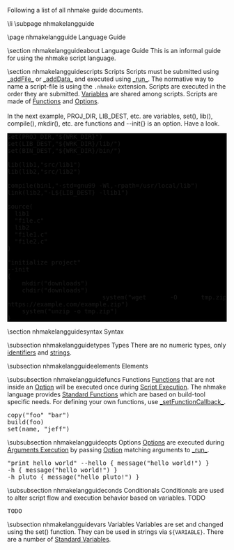 Following a list of all nhmake guide documents.

   \li \subpage nhmakelangguide

\page nhmakelangguide Language Guide 

<div style="max-width:700px;">

\section nhmakelangguideabout Language Guide 
This is an informal guide for using the nhmake script language.  

\section nhmakelangguidescripts Scripts
Scripts must be submitted using <a href="runtime.html#rundef2">\_addFile\_</a> or <a href="runtime.html#rundef3">\_addData\_</a> and executed using <a href="runtime.html#rundef3">\_run\_</a>. The normative way to name a script-file is using the <code>.nhmake</code> extension. Scripts are executed in the order they are submitted. <a href="language.html#variables">Variables</a> are shared among scripts. Scripts are made of <a href="language.html#function">Functions</a> and <a href="language.html#option">Options</a>. 
<br><br>
In the next example, PROJ\_DIR, LIB\_DEST, etc. are variables, set(), lib(), compile(), mkdir(), etc. are functions and \-\-init{} is an option. Have a look.

<pre style="white-space:pre-wrap;word-wrap:break-word;text-align:justify;background-color:black;">
set(PROJ_DIR,"${WRK_DIR}")
set(LIB_DEST,"${WRK_DIR}/lib/")
set(BIN_DEST,"${WRK_DIR}/bin/")

lib(lib1,"src/lib1")
lib(lib2,"src/lib2")

compile(bin1,"-std=gnu99 -Wl,-rpath=/usr/local/lib")
link(lib2,"-L${LIB_DEST} -llib1")

source(
  lib1
  "file.c"
  lib2
  "file1.c"
  "file2.c"
)

"initialize project"
--init
{
    mkdir("downloads")
    chdir("downloads")
    system("wget -O tmp.zip https://example.com/example.zip")
    system("unzip -o tmp.zip")
}
</pre>

\section nhmakelangguidesyntax Syntax

\subsection nhmakelangguidetypes Types
There are no numeric types, only <a href="grammar.html#identifier">identifiers</a> and <a href="grammar.html#string">strings</a>. 

\subsection nhmakelangguideelements Elements

\subsubsection nhmakelangguidefuncs Functions
<a href="language.html#function">Functions</a> that are not inside an <a href="language.html#option">Option</a> will be executed once during <a href="runtime.html#rundef2">Script Execution</a>. The nhmake language provides <a href="modules.html">Standard Functions</a> which are based on build-tool specific needs. For defining your own functions, use <a href="runtime.html#apidef3">\_setFunctionCallback\_</a>. 

<pre style="white-space:pre-wrap;word-wrap:break-word;text-align:justify;">
copy("foo" "bar")
build(foo)
set(name, "jeff")
</pre>

\subsubsection nhmakelangguideopts Options 
<a href="language.html#langoption">Options</a> are executed during <a href="runtime.html#rundefs6">Arguments Execution</a> by passing <a href="language.html#langoption">Option</a> matching arguments to <a href="runtime.html#rundef3">\_run\_</a>.  

<pre style="white-space:pre-wrap;word-wrap:break-word;text-align:justify;">
"print hello world" --hello { message("hello world!") }
-h { message("hello world!") }
-h pluto { message("hello pluto!") }
</pre>

\subsubsection nhmakelangguideconds Conditionals
Conditionals are used to alter script flow and execution behavior based on variables. TODO 

<pre style="white-space:pre-wrap;word-wrap:break-word;text-align:justify;">
TODO
</pre>

\subsection nhmakelangguidevars Variables
Variables are set and changed using the set() function. They can be used in strings via <code>${VARIABLE}</code>. There are a number of <a href="variables.html">Standard Variables</a>.

<br>

</div>

